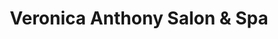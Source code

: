 ---
title: "Veronica Anthony Salon & Spa"
url: /bangor/veronica-anthony-salon-und-spa/
shop: Kosmetik
---
